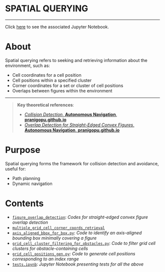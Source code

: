 <h1>SPATIAL QUERYING</h1>

---

Click [here](./tests.ipynb) to see the associated Jupyter Notebook.

# About
Spatial querying refers to seeking and retrieving information about the environment, such as:

- Cell coordinates for a cell position
- Cell positions within a specified cluster
- Corner coordinates for a set or cluster of cell positions
- Overlaps between figures within the environment

---

> **Key theoretical references**:
>
> - [*Collision Detection*, **Autonomous Navigation**, **pranigopu.github.io**](https://pranigopu.github.io/autonomous-navigation/collision-detection.html)
> - [*Overlap Detection for Straight-Edged Convex Figures*, **Autonomous Navigation**, **pranigopu.github.io**](https://pranigopu.github.io/autonomous-navigation/overlap-detection-for-straight-edged-convex-figures.html)

# Purpose
Spatial querying forms the framework for collision detection and avoidance, useful for:

- Path planning
- Dynamic navigation

# Contents
- [`figure_overlap_detection`](./figure_overlap_detection/): *Codes for straight-edged convex figure overlap detection*
- [`multiple_grid_cell_corner_coords_retrieval`](./multiple_grid_cell_corner_coords_retrieval)
- [`axis_aligned_bbox_for_box.py`](./axis_aligned_bbox_for_box.py): *Code to identify an axis-aligned bounding box minimally covering a figure*
- [`grid_cell_cluster_filtering_for_obstacles.py`](./grid_cell_cluster_filtering_for_obstacles.py): *Code to filter grid cell clusters for obstacle-containing cells*
- [`grid_cell_positions_gen.py`](./grid_cell_positions_gen.py): *Code to generate cell positions corresponding to an index range*
- [`tests.ipynb`](./tests.ipynb): *Jupyter Notebook presenting tests for all the above*
